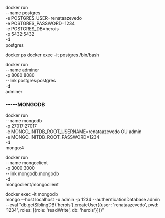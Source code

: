 docker run \
    --name postgres \
    -e POSTGRES_USER=renataazevedo \
    -e POSTGRES_PASSWORD=1234 \
    -e POSTGRES_DB=herois \
    -p 5432:5432 \
    -d \
    postgres

docker ps
docker exec -it postgres /bin/bash

docker run \
    --name adminer \
    -p 8080:8080 \
    --link postgres:postgres \
    -d \
    adminer

### -----MONGODB    
docker run \
    --name mongodb \
    -p 27017:27017 \
    -e MONGO_INITDB_ROOT_USERNAME=renataazevedo OU admin \
    -e MONGO_INITDB_ROOT_PASSWORD=1234 \
    -d \
    mongo:4

docker run \
    --name mongoclient \
    -p 3000:3000 \
    --link mongodb:mongodb \
    -d \
    mongoclient/mongoclient

docker exec -it mongodb \
    mongo --host localhost -u admin -p 1234 --authenticationDatabase admin \
    --eval "db.getSiblingDB('herois').createUser({user: 'renataazevedo', pwd: '1234', roles: [{role: 'readWrite', db: 'herois'}]})"